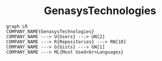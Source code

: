 <h1 align="center">GenasysTechnologies</h1>

```mermaid
graph LR
COMPANY_NAME{GenasysTechnologies}
COMPANY_NAME ---> U{Users} ---> UN[2]
COMPANY_NAME ---> R{Repositories} ---> RN[10]
COMPANY_NAME ---> G{Gists} ---> GN[1]
COMPANY_NAME ---> ML{Most Used<br>Languages}
```
